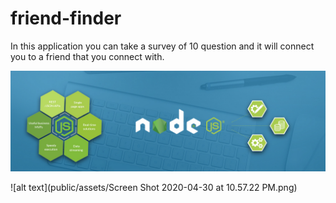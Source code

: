 # friend-finder

In this application you can take a survey  of 10 question and it will connect you to a friend that you connect with. 

![alt text](public/assets/node-js-header-banner.jpg)

![alt text](public/assets/Screen Shot 2020-04-30 at 10.57.22 PM.png)